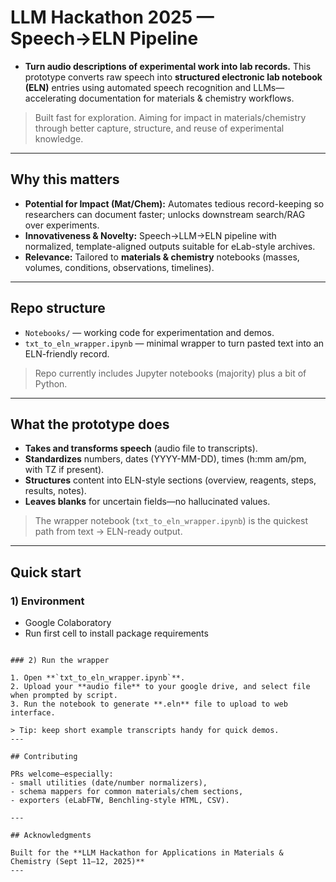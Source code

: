 # LLM Hackathon 2025 — Speech→ELN Pipeline

 - **Turn audio descriptions of experimental work into lab records.** This prototype converts raw speech into **structured electronic lab notebook (ELN)** entries using automated speech recognition and LLMs—accelerating documentation for materials & chemistry workflows.

> Built fast for exploration. Aiming for impact in materials/chemistry through better capture, structure, and reuse of experimental knowledge.

---

## Why this matters

- **Potential for Impact (Mat/Chem):** Automates tedious record-keeping so researchers can document faster; unlocks downstream search/RAG over experiments.  
- **Innovativeness & Novelty:** Speech→LLM→ELN pipeline with normalized, template-aligned outputs suitable for eLab-style archives.  
- **Relevance:** Tailored to **materials & chemistry** notebooks (masses, volumes, conditions, observations, timelines).  

---

## Repo structure

- `Notebooks/` — working code for experimentation and demos.
- `txt_to_eln_wrapper.ipynb` — minimal wrapper to turn pasted text into an ELN-friendly record.

> Repo currently includes Jupyter notebooks (majority) plus a bit of Python.

---

## What the prototype does

- **Takes and transforms speech** (audio file to transcripts).
- **Standardizes** numbers, dates (YYYY-MM-DD), times (h:mm am/pm, with TZ if present).
- **Structures** content into ELN-style sections (overview, reagents, steps, results, notes).
- **Leaves blanks** for uncertain fields—no hallucinated values.

> The wrapper notebook (`txt_to_eln_wrapper.ipynb`) is the quickest path from text → ELN-ready output.

---

## Quick start

### 1) Environment

- Google Colaboratory
- Run first cell to install package requirements
```

### 2) Run the wrapper

1. Open **`txt_to_eln_wrapper.ipynb`**.  
2. Upload your **audio file** to your google drive, and select file when prompted by script. 
3. Run the notebook to generate **.eln** file to upload to web interface.

> Tip: keep short example transcripts handy for quick demos.
---

## Contributing

PRs welcome—especially:
- small utilities (date/number normalizers),
- schema mappers for common materials/chem sections,
- exporters (eLabFTW, Benchling-style HTML, CSV).

---

## Acknowledgments

Built for the **LLM Hackathon for Applications in Materials & Chemistry (Sept 11–12, 2025)**
---
